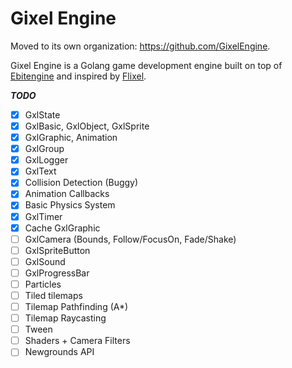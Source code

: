 # Gixel Engine

Moved to its own organization: https://github.com/GixelEngine.

Gixel Engine is a Golang game development engine built on top of [Ebitengine](https://github.com/hajimehoshi/ebiten) and inspired by [Flixel](https://github.com/HaxeFlixel/flixel).

**_TODO_**

- [x] GxlState
- [x] GxlBasic, GxlObject, GxlSprite
- [x] GxlGraphic, Animation
- [x] GxlGroup
- [x] GxlLogger
- [x] GxlText
- [x] Collision Detection (Buggy)
- [x] Animation Callbacks
- [x] Basic Physics System
- [x] GxlTimer
- [x] Cache GxlGraphic
- [ ] GxlCamera (Bounds, Follow/FocusOn, Fade/Shake)
- [ ] GxlSpriteButton
- [ ] GxlSound
- [ ] GxlProgressBar
- [ ] Particles
- [ ] Tiled tilemaps
- [ ] Tilemap Pathfinding (A\*)
- [ ] Tilemap Raycasting
- [ ] Tween
- [ ] Shaders + Camera Filters
- [ ] Newgrounds API
